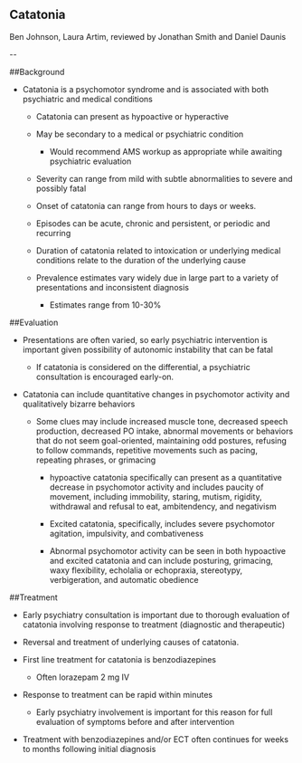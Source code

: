 ## Catatonia

Ben Johnson, Laura Artim, reviewed by Jonathan Smith and Daniel Daunis

--

##Background

- Catatonia is a psychomotor syndrome and is associated with both psychiatric and medical conditions

    - Catatonia can present as hypoactive or hyperactive

    - May be secondary to a medical or psychiatric condition

      - Would recommend AMS workup as appropriate while awaiting psychiatric evaluation

    - Severity can range from mild with subtle abnormalities to severe and possibly fatal 

    - Onset of catatonia can range from hours to days or weeks.

    - Episodes can be acute, chronic and persistent, or periodic and recurring

    - Duration of catatonia related to intoxication or underlying medical conditions relate to the duration of the underlying cause

    - Prevalence estimates vary widely due in large part to a variety of presentations and inconsistent diagnosis

      - Estimates range from 10-30%
        
##Evaluation

- Presentations are often varied, so early psychiatric intervention is important given possibility of autonomic instability that can be fatal

    -  If catatonia is considered on the differential, a psychiatric consultation is encouraged early-on.

- Catatonia can include quantitative changes in psychomotor activity and qualitatively bizarre behaviors

    - Some clues may include increased muscle tone, decreased speech production, decreased PO intake, abnormal movements or behaviors that do not seem goal-oriented, maintaining odd postures, refusing to follow commands, repetitive movements such as pacing, repeating phrases, or grimacing

      - hypoactive catatonia specifically can present as a quantitative decrease in psychomotor activity and includes paucity of movement, including immobility, staring, mutism, rigidity, withdrawal and refusal to eat, ambitendency, and negativism

      - Excited catatonia, specifically, includes severe psychomotor agitation, impulsivity, and combativeness

      - Abnormal psychomotor activity can be seen in both hypoactive and excited catatonia and can include posturing, grimacing, waxy flexibility, echolalia or echopraxia, stereotypy, verbigeration, and automatic obedience

##Treatment

- Early psychiatry consultation is important due to thorough evaluation of catatonia involving response to treatment (diagnostic and therapeutic)

- Reversal and treatment of underlying causes of catatonia.

- First line treatment for catatonia is benzodiazepines

    - Often lorazepam 2 mg IV 

- Response to treatment can be rapid within minutes 

    - Early psychiatry involvement is important for this reason for full evaluation of symptoms before and after intervention

- Treatment with benzodiazepines and/or ECT often continues for weeks to months following initial diagnosis




